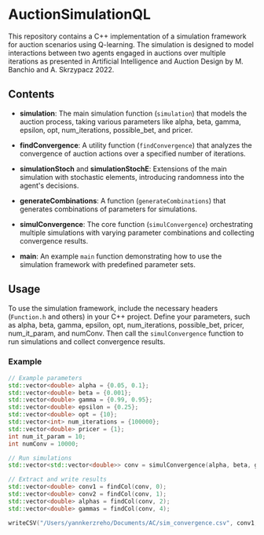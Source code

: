 # AuctionSimulationQL

This repository contains a C++ implementation of a simulation framework for auction scenarios using Q-learning. The simulation is designed to model interactions between two agents engaged in auctions over multiple iterations as presented in Artificial Intelligence and Auction Design by M. Banchio and A. Skrzypacz 2022. 

## Contents

- **simulation**: The main simulation function (`simulation`) that models the auction process, taking various parameters like alpha, beta, gamma, epsilon, opt, num_iterations, possible_bet, and pricer.

- **findConvergence**: A utility function (`findConvergence`) that analyzes the convergence of auction actions over a specified number of iterations.

- **simulationStoch** and **simulationStochE**: Extensions of the main simulation with stochastic elements, introducing randomness into the agent's decisions.

- **generateCombinations**: A function (`generateCombinations`) that generates combinations of parameters for simulations.

- **simulConvergence**: The core function (`simulConvergence`) orchestrating multiple simulations with varying parameter combinations and collecting convergence results.

- **main**: An example `main` function demonstrating how to use the simulation framework with predefined parameter sets.

## Usage

To use the simulation framework, include the necessary headers (`Function.h` and others) in your C++ project. Define your parameters, such as alpha, beta, gamma, epsilon, opt, num_iterations, possible_bet, pricer, num_it_param, and numConv. Then call the `simulConvergence` function to run simulations and collect convergence results.

### Example

```cpp
// Example parameters
std::vector<double> alpha = {0.05, 0.1};
std::vector<double> beta = {0.001};
std::vector<double> gamma = {0.99, 0.95};
std::vector<double> epsilon = {0.25};
std::vector<double> opt = {10};
std::vector<int> num_iterations = {100000};
std::vector<double> pricer = {1};
int num_it_param = 10;
int numConv = 10000;

// Run simulations
std::vector<std::vector<double>> conv = simulConvergence(alpha, beta, gamma, epsilon, opt, num_iterations, possible_bet, pricer, num_it_param, numConv);

// Extract and write results
std::vector<double> conv1 = findCol(conv, 0);
std::vector<double> conv2 = findCol(conv, 1);
std::vector<double> alphas = findCol(conv, 2);
std::vector<double> gammas = findCol(conv, 4);

writeCSV("/Users/yannkerzreho/Documents/AC/sim_convergence.csv", conv1, conv2, alphas, gammas);

